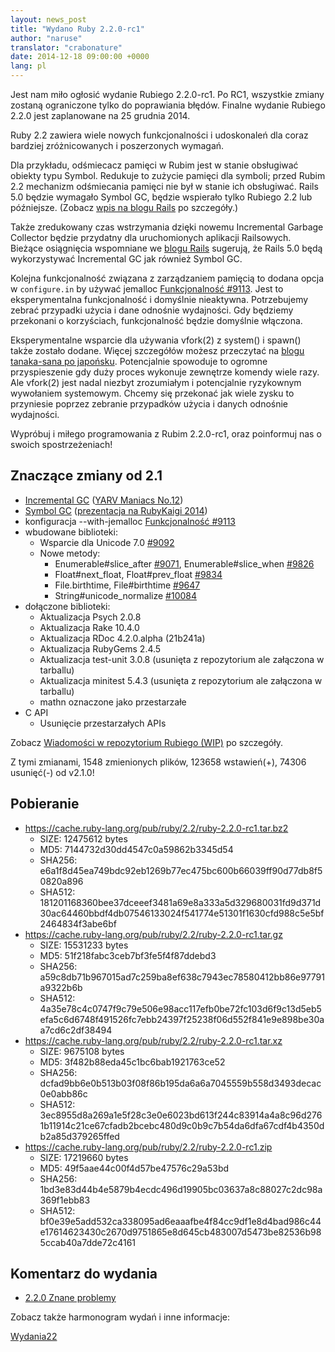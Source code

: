 ```yaml
---
layout: news_post
title: "Wydano Ruby 2.2.0-rc1"
author: "naruse"
translator: "crabonature"
date: 2014-12-18 09:00:00 +0000
lang: pl
---
```


Jest nam miło ogłosić wydanie Rubiego 2.2.0-rc1.
Po RC1, wszystkie zmiany zostaną ograniczone tylko do poprawiania błędów.
Finalne wydanie Rubiego 2.2.0 jest zaplanowane na 25 grudnia 2014.

Ruby 2.2 zawiera wiele nowych funkcjonalności i udoskonaleń dla coraz bardziej
zróżnicowanych i poszerzonych wymagań.

Dla przykładu, odśmiecacz pamięci w Rubim jest w stanie obsługiwać obiekty typu Symbol.
Redukuje to zużycie pamięci dla symboli; przed Rubim 2.2 mechanizm odśmiecania pamięci nie
był w stanie ich obsługiwać. Rails 5.0 będzie wymagało Symbol GC, będzie
wspierało tylko Rubiego 2.2 lub późniejsze.
(Zobacz [wpis na blogu Rails](http://weblog.rubyonrails.org/2014/12/19/Rails-4-2-final/)
po szczegóły.)

Także zredukowany czas wstrzymania dzięki nowemu Incremental Garbage Collector
będzie przydatny dla uruchomionych aplikacji Railsowych. Bieżące osiągnięcia wspomniane we [blogu Rails](http://weblog.rubyonrails.org/) sugerują, że Rails 5.0 będą wykorzystywać Incremental GC jak również Symbol GC.

Kolejna funkcjonalność związana z zarządzaniem pamięcią to dodana opcja w `configure.in`
by używać jemalloc [Funkcjonalność #9113](https://bugs.ruby-lang.org/issues/9113).
Jest to eksperymentalna funkcjonalność i domyślnie nieaktywna.
Potrzebujemy zebrać przypadki użycia i dane odnośnie wydajności.
Gdy będziemy przekonani o korzyściach, funkcjonalność będzie domyślnie włączona.

Eksperymentalne wsparcie dla używania vfork(2) z system() i spawn() także zostało dodane.
Więcej szczegółów możesz przeczytać na [blogu tanaka-sana po japońsku](http://www.a-k-r.org/d/2014-09.html#a2014_09_06).
Potencjalnie spowoduje to ogromne przyspieszenie gdy duży proces wykonuje
zewnętrze komendy wiele razy.
Ale vfork(2) jest nadal niezbyt zrozumiałym i potencjalnie ryzykownym wywołaniem systemowym.
Chcemy się przekonać jak wiele zysku to przyniesie poprzez zebranie przypadków
użycia i danych odnośnie wydajności.

Wypróbuj i miłego programowania z Rubim 2.2.0-rc1, oraz poinformuj nas o
swoich spostrzeżeniach!

## Znaczące zmiany od 2.1

* [Incremental GC](https://bugs.ruby-lang.org/issues/10137) ([YARV Maniacs No.12](http://magazine.rubyist.net/?0048-YARVManiacs))
* [Symbol GC](https://bugs.ruby-lang.org/issues/9634) ([prezentacja na RubyKaigi 2014](http://www.slideshare.net/authorNari/symbol-gc))
* konfiguracja --with-jemalloc [Funkcjonalność #9113](https://bugs.ruby-lang.org/issues/9113)
* wbudowane biblioteki:
  * Wsparcie dla Unicode 7.0 [#9092](https://bugs.ruby-lang.org/issues/9092)
  * Nowe metody:
    * Enumerable#slice_after [#9071](https://bugs.ruby-lang.org/issues/9071), Enumerable#slice_when [#9826](https://bugs.ruby-lang.org/issues/9826)
    * Float#next_float, Float#prev_float [#9834](https://bugs.ruby-lang.org/issues/9834)
    * File.birthtime, File#birthtime [#9647](https://bugs.ruby-lang.org/issues/9647)
    * String#unicode_normalize [#10084](https://bugs.ruby-lang.org/issues/10084)
* dołączone biblioteki:
  * Aktualizacja Psych 2.0.8
  * Aktualizacja Rake 10.4.0
  * Aktualizacja RDoc 4.2.0.alpha (21b241a)
  * Aktualizacja RubyGems 2.4.5
  * Aktualizacja test-unit 3.0.8 (usunięta z repozytorium ale załączona w tarballu)
  * Aktualizacja minitest 5.4.3 (usunięta z repozytorium ale załączona w tarballu)
  * mathn oznaczone jako przestarzałe
* C API
  * Usunięcie przestarzałych APIs

Zobacz [Wiadomości w repozytorium Rubiego (WIP)](https://github.com/ruby/ruby/blob/v2_2_0_rc1/NEWS) po szczegóły.

Z tymi zmianami, 1548 zmienionych plików, 123658 wstawień(+), 74306 usunięć(-) od v2.1.0!

## Pobieranie

* <https://cache.ruby-lang.org/pub/ruby/2.2/ruby-2.2.0-rc1.tar.bz2>
  * SIZE:   12475612 bytes
  * MD5:    7144732d30dd4547c0a59862b3345d54
  * SHA256: e6a1f8d45ea749bdc92eb1269b77ec475bc600b66039ff90d77db8f50820a896
  * SHA512: 181201168360bee37dceeef3481a69e8a333a5d329680031fd9d371d30ac64460bbdf4db07546133024f541774e51301f1630cfd988c5e5bf2464834f3abe6bf
* <https://cache.ruby-lang.org/pub/ruby/2.2/ruby-2.2.0-rc1.tar.gz>
  * SIZE:   15531233 bytes
  * MD5:    51f218fabc3ceb7bf3fe5f4f87ddebd3
  * SHA256: a59c8db71b967015ad7c259ba8ef638c7943ec78580412bb86e97791a9322b6b
  * SHA512: 4a35e78c4c0747f9c79e506e98acc117efb0be72fc103d6f9c13d5eb5efa5c6d6748f491526fc7ebb24397f25238f06d552f841e9e898be30aa7cd6c2df38494
* <https://cache.ruby-lang.org/pub/ruby/2.2/ruby-2.2.0-rc1.tar.xz>
  * SIZE:   9675108 bytes
  * MD5:    3f482b88eda45c1bc6bab1921763ce52
  * SHA256: dcfad9bb6e0b513b03f08f86b195da6a6a7045559b558d3493decac0e0abb86c
  * SHA512: 3ec8955d8a269a1e5f28c3e0e6023bd613f244c83914a4a8c96d2761b11914c21ce67cfadb2bcebc480d9c0b9c7b54da6dfa67cdf4b4350db2a85d379265ffed
* <https://cache.ruby-lang.org/pub/ruby/2.2/ruby-2.2.0-rc1.zip>
  * SIZE:   17219660 bytes
  * MD5:    49f5aae44c00f4d57be47576c29a53bd
  * SHA256: 1bd3e83d44b4e5879b4ecdc496d19905bc03637a8c88027c2dc98a369f1ebb83
  * SHA512: bf0e39e5add532ca338095ad6eaaafbe4f84cc9df1e8d4bad986c44e17614623430c2670d9751865e8d645cb483007d5473be82536b985ccab40a7dde72c4161

## Komentarz do wydania

* [2.2.0 Znane problemy](https://bugs.ruby-lang.org/projects/ruby-trunk/issues?query_id=115)

Zobacz także harmonogram wydań i inne informacje:

[Wydania22](https://bugs.ruby-lang.org/projects/ruby-trunk/wiki/ReleaseEngineering22)
